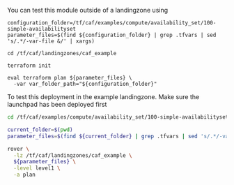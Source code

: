 You can test this module outside of a landingzone using

```
configuration_folder=/tf/caf/examples/compute/availability_set/100-simple-availabilityset
parameter_files=$(find ${configuration_folder} | grep .tfvars | sed 's/.*/-var-file &/' | xargs)

cd /tf/caf/landingzones/caf_example

terraform init

eval terraform plan ${parameter_files} \
  -var var_folder_path="${configuration_folder}"

```

To test this deployment in the example landingzone. Make sure the launchpad has been deployed first

```bash
cd /tf/caf/examples/compute/availability_set/100-simple-availabilityset

current_folder=$(pwd)
parameter_files=$(find ${current_folder} | grep .tfvars | sed 's/.*/-var-file &/' | xargs)

rover \
  -lz /tf/caf/landingzones/caf_example \
  ${parameter_files} \
  -level level1 \
  -a plan

```
